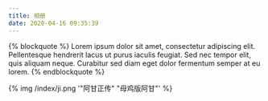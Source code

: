 ```yaml
---
title: 相册
date: 2020-04-16 09:35:39
---
```

{% blockquote %}
Lorem ipsum dolor sit amet, consectetur adipiscing elit. Pellentesque hendrerit lacus ut purus iaculis feugiat. Sed nec tempor elit, quis aliquam neque. Curabitur sed diam eget dolor fermentum semper at eu lorem.
{% endblockquote %}

{% img /index/ji.png  '"阿甘正传" "母鸡版阿甘"' %}